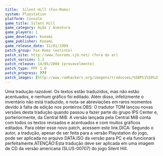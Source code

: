 ```yaml
---
title:  Silent Hill (Fox-Roms)
system: Playstation
platform: Console
game_title: Silent Hill
game_category: Ação / Aventura
game_players: 1
game_developer: Konami
game_publisher: Konami
game_release_date: 31/01/1999
patch_group: Fox-Roms (extinto)
patch_site: http://www.foxroms.cjb.net/ (fora do ar)
patch_version: 1.2
patch_release: 14/05/2004 (provavelmente)
patch_type: PPF 1.0
patch_progress: ???
patch_images: [http://www.romhackers.org/imagens/traducoes/%5BPS1%5D%20Silent%20Hill%20-%20Fox%20Roms%20-%201.jpg,http://www.romhackers.org/imagens/traducoes/%5BPS1%5D%20Silent%20Hill%20-%20Fox%20Roms%20-%202.jpg,http://www.romhackers.org/imagens/traducoes/%5BPS1%5D%20Silent%20Hill%20-%20Fox%20Roms%20-%203.jpg]
---
```

Uma tradução razoável. Os textos estão traduzidos, mas não estão acentuados, e nenhum gráfico foi editado. Além disso, infelizmente o inventário não está traduzido, e nota-se abreviações em raros momentos devido à falta de edição nos ponteiros.OBS: O tradutor TOM lançou novas versões desta tradução quando passou a fazer parte do grupo IPS Center e, porteriormente, da Central MiB. A versão lançada pela Central MiB conta com todos os textos revisados e acentuados e com muitos gráficos editados. Para obter esse novo patch, acessem este link.DICA: Segundo o autor, a tradução, apesar de ser feita para a versão Playstation do jogo, pode ser aplicada no arquivo DATA.ISO da versão para PC e ela funcionará perfeitamente.ATENÇÃO:Esta tradução deve ser aplicada em uma imagem de CD da versão americana (SLUS-00707) do jogo Silent Hill.